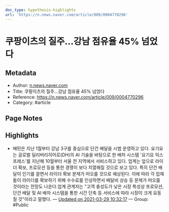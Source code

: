 ```yaml
---
doc_type: hypothesis-highlights
url: 'https://n.news.naver.com/article/009/0004770296'
---
```


# 쿠팡이츠의 질주…강남 점유율 45% 넘었다

## Metadata
- Author: [n.news.naver.com]()
- Title: 쿠팡이츠의 질주…강남 점유율 45% 넘었다
- Reference: https://n.news.naver.com/article/009/0004770296
- Category: #article

## Page Notes
## Highlights
- 배민은 지난 1월부터 강남 3구를 중심으로 단건 배달을 시범 운영하고 있다. 요기요는 글로벌 딜리버리히어로(DH)의 AI 기술을 바탕으로 한 배차 시스템 '요기요 익스프레스'를 지난해 10월부터 서울 전 지역에서 서비스하고 있다. 업계는 앞으로 라이더 확보, 프로모션 등을 통한 경쟁이 보다 치열해질 것으로 보고 있다. 특히 단건 배달이 인기를 끌면서 라이더 확보 문제가 떠오를 것으로 예상된다. 이에 따라 각 업체들이 라이더를 확보하기 위해 수수료를 인상하면서 배달비 상승 등 문제가 떠오를 것이라는 전망도 나온다.업계 관계자는 "고객 충성도가 낮은 시장 특성상 프로모션, 단건 배달 및 AI 배차 시스템을 통한 시간 단축 등 서비스에 따라 시장이 크게 요동칠 것"이라고 말했다. — [Updated on 2021-03-29 10:32:17](https://hyp.is/mM2XYJAuEeuUTb8CAbkbLw/n.news.naver.com/article/009/0004770296) — Group: #Public



